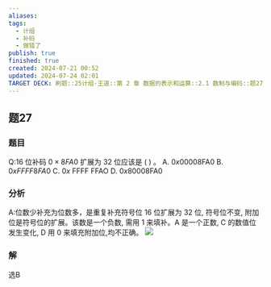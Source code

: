 ```yaml
---
aliases: 
tags:
  - 计组
  - 补码
  - 做错了
publish: true
finished: true
created: 2024-07-21 00:52
updated: 2024-07-24 02:01
TARGET DECK: 刷题::25计组-王道::第 2 章 数据的表示和运算::2.1 数制与编码::题27
---
```


## 题27
### 题目
Q:16 位补码 $0 \times {8FA0}$ 扩展为 32 位应该是 ( ) 。
A. ${0x00008}\mathrm{{FA}}0$ B. ${0xFFFF}{8FA0}$
C. ${0x}$ FFFF FFAO D. ${0x80008}\mathrm{{FA}}0$
### 分析
A:位数少补充为位数多，是重复补充符号位
16 位扩展为 32 位, 符号位不变, 附加位是符号位的扩展。该数是一个负数, 需用 1 来填补。A 是一个正数, $\mathrm{C}$ 的数值位发生变化, $\mathrm{D}$ 用 0 来填充附加位,均不正确。
![](https://img.hwenyi.live/202407240202052.webp)
### 解
选B
